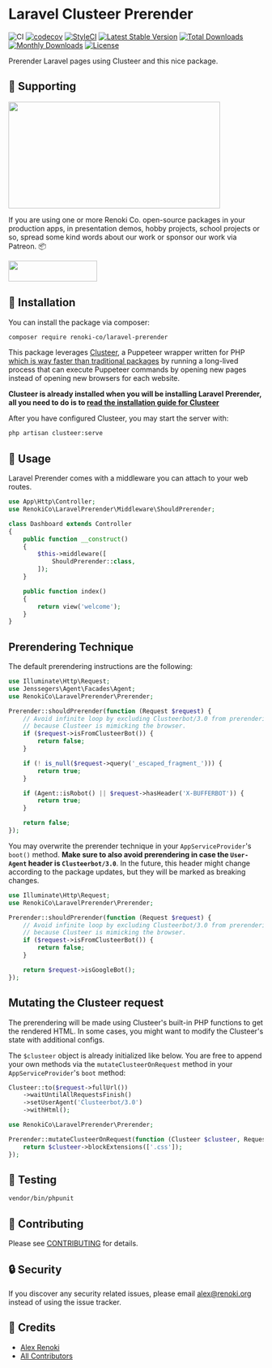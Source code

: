 Laravel Clusteer Prerender
==========================

![CI](https://github.com/renoki-co/laravel-prerender/workflows/CI/badge.svg?branch=master)
[![codecov](https://codecov.io/gh/renoki-co/laravel-prerender/branch/master/graph/badge.svg)](https://codecov.io/gh/renoki-co/laravel-prerender/branch/master)
[![StyleCI](https://github.styleci.io/repos/405476853/shield?branch=master)](https://github.styleci.io/repos/405476853)
[![Latest Stable Version](https://poser.pugx.org/renoki-co/laravel-prerender/v/stable)](https://packagist.org/packages/renoki-co/laravel-prerender)
[![Total Downloads](https://poser.pugx.org/renoki-co/laravel-prerender/downloads)](https://packagist.org/packages/renoki-co/laravel-prerender)
[![Monthly Downloads](https://poser.pugx.org/renoki-co/laravel-prerender/d/monthly)](https://packagist.org/packages/renoki-co/laravel-prerender)
[![License](https://poser.pugx.org/renoki-co/laravel-prerender/license)](https://packagist.org/packages/renoki-co/laravel-prerender)

Prerender Laravel pages using Clusteer and this nice package.

## 🤝 Supporting

[<img src="https://github-content.s3.fr-par.scw.cloud/static/43.jpg" height="210" width="418" />](https://github-content.renoki.org/github-repo/43)

If you are using one or more Renoki Co. open-source packages in your production apps, in presentation demos, hobby projects, school projects or so, spread some kind words about our work or sponsor our work via Patreon. 📦

[<img src="https://c5.patreon.com/external/logo/become_a_patron_button.png" height="41" width="175" />](https://www.patreon.com/bePatron?u=10965171)

## 🚀 Installation

You can install the package via composer:

```bash
composer require renoki-co/laravel-prerender
```

This package leverages [Clusteer](https://github.com/renoki-co/clusteer), a Puppeteer wrapper written for PHP [which is way faster than traditional packages](https://clusteer.renoki.org/getting-started/benchmarks) by running a long-lived process that can execute Puppeteer commands by opening new pages instead of opening new browsers for each website.

**Clusteer is already installed when you will be installing Laravel Prerender, all you need to do is to [read the installation guide for Clusteer](https://clusteer.renoki.org/getting-started/installation)**

After you have configured Clusteer, you may start the server with:

```bash
php artisan clusteer:serve
```

## 🙌 Usage

Laravel Prerender comes with a middleware you can attach to your web routes.

```php
use App\Http\Controller;
use RenokiCo\LaravelPrerender\Middleware\ShouldPrerender;

class Dashboard extends Controller
{
    public function __construct()
    {
        $this->middleware([
            ShouldPrerender::class,
        ]);
    }

    public function index()
    {
        return view('welcome');
    }
}
```

## Prerendering Technique

The default prerendering instructions are the following:

```php
use Illuminate\Http\Request;
use Jenssegers\Agent\Facades\Agent;
use RenokiCo\LaravelPrerender\Prerender;

Prerender::shouldPrerender(function (Request $request) {
    // Avoid infinite loop by excluding Clusteerbot/3.0 from prerendering,
    // because Clusteer is mimicking the browser.
    if ($request->isFromClusteerBot()) {
        return false;
    }

    if (! is_null($request->query('_escaped_fragment_'))) {
        return true;
    }

    if (Agent::isRobot() || $request->hasHeader('X-BUFFERBOT')) {
        return true;
    }

    return false;
});
```

You may overwrite the prerender technique in your `AppServiceProvider`'s `boot()` method. **Make sure to also avoid prerendering in case the `User-Agent` header is `Clusteerbot/3.0`**. In the future, this header might change according to the package updates, but they will be marked as breaking changes.

```php
use Illuminate\Http\Request;
use RenokiCo\LaravelPrerender\Prerender;

Prerender::shouldPrerender(function (Request $request) {
    // Avoid infinite loop by excluding Clusteerbot/3.0 from prerendering,
    // because Clusteer is mimicking the browser.
    if ($request->isFromClusteerBot()) {
        return false;
    }

    return $request->isGoogleBot();
});
```

## Mutating the Clusteer request

The prerendering will be made using Clusteer's built-in PHP functions to get the rendered HTML. In some cases, you might want to modify the Clusteer's state with additional configs.

The `$clusteer` object is already initialized like below. You are free to append your own methods via the `mutateClusteerOnRequest` method in your `AppServiceProvider`'s `boot` method:

```php
Clusteer::to($request->fullUrl())
    ->waitUntilAllRequestsFinish()
    ->setUserAgent('Clusteerbot/3.0')
    ->withHtml();
```

```php
use RenokiCo\LaravelPrerender\Prerender;

Prerender::mutateClusteerOnRequest(function (Clusteer $clusteer, Request $request) {
    return $clusteer->blockExtensions(['.css']);
});
```

## 🐛 Testing

``` bash
vendor/bin/phpunit
```

## 🤝 Contributing

Please see [CONTRIBUTING](CONTRIBUTING.md) for details.

## 🔒  Security

If you discover any security related issues, please email alex@renoki.org instead of using the issue tracker.

## 🎉 Credits

- [Alex Renoki](https://github.com/rennokki)
- [All Contributors](../../contributors)
